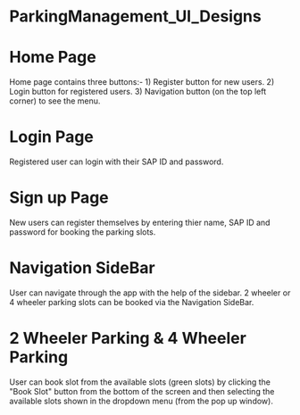 # ParkingManagement_UI_Designs

# Home Page
  Home page contains three buttons:-
    1) Register button for new users.
    2) Login button for registered users.
    3) Navigation button (on the top left corner) to see the menu.
  
# Login Page
  Registered user can login with their SAP ID and password.
  
# Sign up Page
  New users can register themselves by entering thier name, SAP ID and password for booking the parking slots.
  
# Navigation SideBar
  User can navigate through the app with the help of the sidebar. 2 wheeler or 4 wheeler parking slots can be booked via the Navigation     SideBar.
  
# 2 Wheeler Parking & 4 Wheeler Parking
  User can book slot from the available slots (green slots) by clicking the "Book Slot" button from the bottom of the screen and then       selecting the available slots shown in the dropdown menu (from the pop up window).
  

